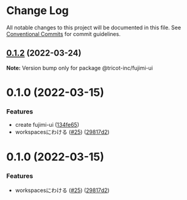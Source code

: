 # Change Log

All notable changes to this project will be documented in this file.
See [Conventional Commits](https://conventionalcommits.org) for commit guidelines.

## [0.1.2](https://github.com/tricot-inc/fujimi-ui/compare/@tricot-inc/fujimi-ui@0.1.0...@tricot-inc/fujimi-ui@0.1.2) (2022-03-24)

**Note:** Version bump only for package @tricot-inc/fujimi-ui





# 0.1.0 (2022-03-15)


### Features

* create fujimi-ui ([134fe65](https://github.com/tricot-inc/fujimi-ui/commit/134fe65e24f8e34483353f5d33338625af50f010))
* workspacesにわける ([#25](https://github.com/tricot-inc/fujimi-ui/issues/25)) ([29817d2](https://github.com/tricot-inc/fujimi-ui/commit/29817d2d53109e3cabd3de04b76e1e2198738d69))





# 0.1.0 (2022-03-15)


### Features

* workspacesにわける ([#25](https://github.com/tricot-inc/fujimi-ui/issues/25)) ([29817d2](https://github.com/tricot-inc/fujimi-ui/commit/29817d2d53109e3cabd3de04b76e1e2198738d69))
